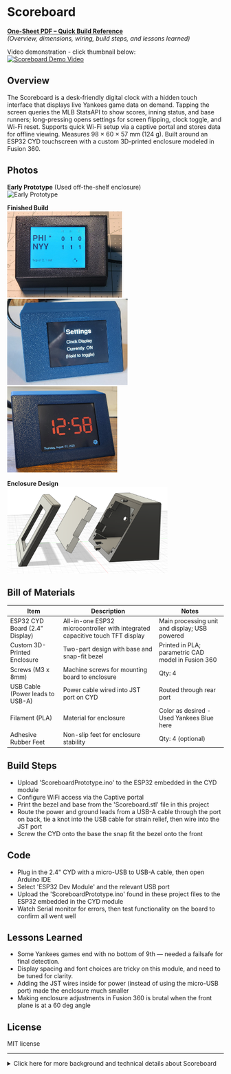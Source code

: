 # Scoreboard
**[One-Sheet PDF – Quick Build Reference](https://raw.githubusercontent.com/ChandlerEx/Projects/main/Scoreboard/docs/Scoreboard_One_Sheet.pdf)**  
*(Overview, dimensions, wiring, build steps, and lessons learned)*

Video demonstration - click thumbnail below:<br>
[![Scoreboard Demo Video](https://img.youtube.com/vi/gKBhKu_5G0A/0.jpg)](https://www.youtube.com/watch?v=gKBhKu_5G0A)

## Overview
The Scoreboard is a desk-friendly digital clock with a hidden touch interface that displays live Yankees game data on demand. Tapping the screen queries the MLB 
StatsAPI to show scores, inning status, and base runners; long-pressing opens settings for screen flipping, clock toggle, and Wi-Fi reset. Supports quick Wi-Fi 
setup via a captive portal and stores data for offline viewing. Measures 98 × 60 × 57 mm (124 g). Built around an ESP32 CYD touchscreen with a custom 3D-printed enclosure modeled in Fusion 360.

## Photos
**Early Prototype** (Used off-the-shelf enclosure)<br>
<img src="https://github.com/user-attachments/assets/f6440fe7-e67e-47fb-aa2f-fecacd956c5a" alt="Early Prototype" height="200"/>

**Finished Build**<br>
<img src="https://github.com/ChandlerEx/Projects/blob/e6dc3a84d38a4de915836535537666dae7083257/Scoreboard/ScoreboardScore.jpg" alt="Showing Score" height="200"/>
<img src="https://github.com/ChandlerEx/Projects/blob/901382017dd94e5ac3727795fe7eb9a30eb157ab/Scoreboard/ScoreboardSettings.jpg" alt="ScoreboardSettings" height="200"/>
<img src="https://github.com/ChandlerEx/Projects/blob/da597a4e2234c74e041e07c38a4a65b5bd89d893/Scoreboard/ScoreboardInUse.jpg" alt="ScoreboardInUse" height="200"/>  

**Enclosure Design**<br>
<img src="https://github.com/ChandlerEx/Projects/blob/f431f446cbc0d26ab5680d121ebbc427395d03b7/Scoreboard/ScoreboardEncExploded.png" alt="Showing Score" height="200"/>

## Bill of Materials
| Item | Description | Notes |
|------|-------------|-------|
| ESP32 CYD Board (2.4" Display) | All-in-one ESP32 microcontroller with integrated capacitive touch TFT display | Main processing unit and display; USB powered |
| Custom 3D-Printed Enclosure | Two-part design with base and snap-fit bezel | Printed in PLA; parametric CAD model in Fusion 360 |
| Screws (M3 x 8mm) | Machine screws for mounting board to enclosure | Qty: 4 |
| USB Cable (Power leads to USB-A) | Power cable wired into JST port on CYD | Routed through rear port |
| Filament (PLA) | Material for enclosure | Color as desired - Used Yankees Blue here |
| Adhesive Rubber Feet | Non-slip feet for enclosure stability | Qty: 4 (optional)|

## Build Steps
- Upload 'ScoreboardPrototype.ino' to the ESP32 embedded in the CYD module
- Configure WiFi access via the Captive portal
- Print the bezel and base from the 'Scoreboard.stl' file in this project
- Route the power and ground leads from a USB-A cable through the port on back, tie a knot into the USB cable for strain relief, then wire into the JST port
- Screw the CYD onto the base the snap fit the bezel onto the front

## Code
- Plug in the 2.4" CYD with a micro-USB to USB-A cable, then open Arduino IDE
- Select 'ESP32 Dev Module' and the relevant USB port
- Upload the 'ScoreboardPrototype.ino' found in these project files to the ESP32 embedded in the CYD module
- Watch Serial monitor for errors, then test functionality on the board to confirm all went well

## Lessons Learned
- Some Yankees games end with no bottom of 9th — needed a failsafe for final detection.
- Display spacing and font choices are tricky on this module, and need to be tuned for clarity.
- Adding the JST wires inside for power (instead of using the micro-USB port) made the enclosure much smaller
- Making enclosure adjustments in Fusion 360 is brutal when the front plane is at a 60 deg angle

## License
MIT license

---
<details>
<summary>Click here for more background and technical details about Scoreboard</summary>

# More Details

## Background
I live in a New York Yankees supporting household, but often we'll be busy and unable to watch an entire game. Sometimes we just wanna know when first pitch is happening or what the score is without having to tune in or check our phones.<br>

The initial idea was a module that plugged into the wall, stayed at the wall outlet, and made a sound if there was a homerun or the Yankees won. That evolved as I realized how intrusive that could be, especially in a home office. Then, I thought, maybe it'd be nice to have a small, unobtrusive device that looks totally normal on an office desk, while still letting us know the latest on the Yankees.<br>

This device looks and works like a normal clock, but touching the screen on the prototype shows live info from the Yankees game. The result: a live MLB scoreboard that displays Yankees game info on an ESP32 touchscreen (CYD) with clock, Wi-Fi config, and offline persistence.

## Project Goal
A wall-outlet powered ESP32 scoreboard that:
- Shows live Yankees game status
- Displays box scores (R / H / E)
- Displays current time with toggleable clock
- Is reversible, so it can angle the display at 30 or 60 degress
- Supports touchscreen interaction to switch views, toggle settings, and reset the stored wifi info

## Hardware
- ESP32-3248S035R (TFT + resistive touch)
- Backlight dimming via GPIO21
- USB-powered; internal JST used for streamlined cable exit
- Enclosure custom designed from scratch and built with Fusion 360

## Architecture Overview
- Coded in Arduino-style C++
- Touch panel: Short tap toggles display mode (score ↔ clock), long-press enters settings
- Display modes:
    - MODE_SCOREBOARD – live game status, scores, inning, runners on base
    - MODE_CLOCK – digital clock + date
    - MODE_SETTINGS – flip screen, toggle clock, reset Wi-Fi
- Data source: Live API from statsapi.mlb.com
- Auto-reset: Refreshes at 3AM PT or after long uptime; boots in seconds
- Wi-Fi setup: Built-in captive portal (WiFiManager) on first boot or reset

## Files
- MLB StatsAPI: https://statsapi.mlb.com
- Full ESP32 sketch: ScoreboardPrototype.ino
- Full Fusion Archive: Scoreboard.f3d
- STL files of enclosure and bezel: Scoreboard.stl

## Potential Future Features
- Allow users to adjust brightness of the various displays in the settings and only with long or short screen taps
- Allow users to follow any MLB team they want (configuring that in the CP when getting initially set up)
- Add other sports as well (NFL, NBA, MLS, NHL, F1)
- Add a sneaky, unobtrusive icon to the clock screen to indicate a game is currently being played
</details>
